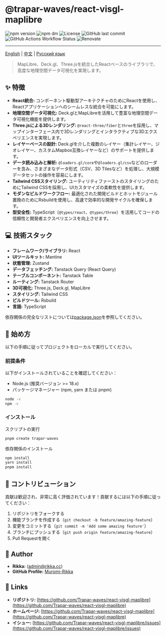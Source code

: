 # @trapar-waves/react-visgl-maplibre

![npm version](https://img.shields.io/npm/v/@trapar-waves/react-visgl-maplibre)
![npm dm](https://img.shields.io/npm/dm/@trapar-waves/react-visgl-maplibre)
![License](https://img.shields.io/github/license/Trapar-waves/react-visgl-maplibre)
![GitHub last commit](https://img.shields.io/github/last-commit/Trapar-waves/react-visgl-maplibre)
![GitHub Actions Workflow Status](https://img.shields.io/github/actions/workflow/status/Trapar-waves/react-visgl-maplibre/release.yml)
![Renovate](https://img.shields.io/badge/renovate-enabled-blue)

---

[English](../README.md) | [中文](/readme/README-CN.md) | [Русский язык](/readme/README-RU.md)

> MapLibre、Deck.gl、Three.jsを統合したReactベースのライブラリで、高度な地理空間データ可視化を実現します。

## ✨ 特徴

- **React統合:** コンポーネント駆動型アーキテクチャのためにReactを使用し、Reactアプリケーションへのシームレスな統合を可能にします。
- **地理空間データ可視化:** Deck.glとMapLibreを活用して豊富な地理空間データ可視化機能を提供します。
- **Three.jsによる3Dレンダリング:** `@react-three/fiber`と`three`を採用し、マップインターフェース内で3Dレンダリングとインタラクティブな3Dエクスペリエンスを実現します。
- **レイヤーベースの設計:** Deck.glを介した複数のレイヤー（集計レイヤー、ジオレイヤー、カスタムMapbox互換レイヤーなど）のサポートを提供します。
- **データ読み込みと解析:** `@loaders.gl/core`や`@loaders.gl/csv`などのローダーを含み、さまざまなデータ形式（CSV、3D Tilesなど）を処理し、大規模データセットの操作を容易にします。
- **Tailwind CSSスタイリング:** ユーティリティファーストのスタイリングのためにTailwind CSSを採用し、UIカスタマイズの柔軟性を提供します。
- **モダンなビルドワークフロー:** 最適化された開発ビルドとホットモジュール置換のためにRsbuildを使用し、高速で効率的な開発サイクルを確保します。
- **型安全性:** TypeScript（`@types/react`、`@types/three`）を活用してコードの信頼性と開発者エクスペリエンスを向上させます。

## 💻 技術スタック

- **フレームワーク/ライブラリ:** React
- **UIツールキット:** Mantine
- **状態管理:** Zustand
- **データフェッチング:** Tanstack Query (React Query)
- **テーブルコンポーネント:** Tanstack Table
- **ルーティング:** Tanstack Router
- **3D可視化:** Three.js, Deck.gl, MapLibre
- **スタイリング:** Tailwind CSS
- **ビルドツール:** Rsbuild
- **言語:** TypeScript

依存関係の完全なリストについては[package.json](package.json)を参照してください。

## 🚀 始め方

以下の手順に従ってプロジェクトをローカルで実行してください。

### 前提条件

以下がインストールされていることを確認してください：

- Node.js (推奨バージョン >= 18.x)
- パッケージマネージャー (npm, yarn または pnpm)

```bash
node -v
npm -v
```

### インストール

スクリプトの実行

```bash
pnpm create trapar-waves
```

依存関係のインストール

```bash
npm install
yarn install
pnpm install
```

## 🤝 コントリビューション

貢献は歓迎され、非常に高く評価されています！貢献するには以下の手順に従ってください：

1. リポジトリをフォークする
2. 機能ブランチを作成する（`git checkout -b feature/amazing-feature`）
3. 変更をコミットする（`git commit -m 'Add some amazing feature'`）
4. ブランチにプッシュする（`git push origin feature/amazing-feature`）
5. Pull Requestを開く

## 👤 Author

- **Rikka:** (admin@rikka.cc)
- **GitHub Profile:** [Muromi-Rikka](https://github.com/Muromi-Rikka)

## 🔗 Links

- **リポジトリ:** [https://github.com/Trapar-waves/react-visgl-maplibre](https://github.com/Trapar-waves/react-visgl-maplibre)
- **ホームページ:** [https://github.com/Trapar-waves/react-visgl-maplibre](https://github.com/Trapar-waves/react-visgl-maplibre)
- **イシュー:** [https://github.com/Trapar-waves/react-visgl-maplibre/issues](https://github.com/Trapar-waves/react-visgl-maplibre/issues)
